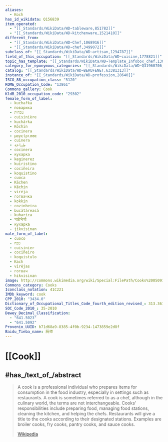 ```yaml
---
aliases:
  - Koch
has_id_wikidata: Q156839
item_operated:
  - "[[_Standards/WikiData/WD~tableware,851782]]"
  - "[[_Standards/WikiData/WD~kitchenware,1521410]]"
different_from:
  - "[[_Standards/WikiData/WD~Chef,1068916]]"
  - "[[_Standards/WikiData/WD~chef,3499072]]"
subclass_of: "[[_Standards/WikiData/WD~artisan,1294787]]"
field_of_this_occupation: "[[_Standards/WikiData/WD~cuisine,1778821]]"
topic_has_template: "[[_Standards/WikiData/WD~Template_Infobox_chef,13033923]]"
category_for_eponymous_categories: "[[_Standards/WikiData/WD~Q31960706,31960706]]"
catalog: "[[_Standards/WikiData/WD~BERUFENET,63381313]]"
instance_of: "[[_Standards/WikiData/WD~profession,28640]]"
ISCO_88_occupation_class: "5120"
ROME_Occupation_Code: "13861"
Commons_gallery: Cook
KldB_2010_occupation_code: "29302"
female_form_of_label:
  - kuchařka
  - повариха
  - טבחית
  - cuisinière
  - kuchárka
  - Köchin
  - cocinera
  - μαγείρισσα
  - cuinera
  - طباخة
  - cocinera
  - кухарка
  - keginerez
  - kuiristino
  - cociñeira
  - koquistino
  - cuoca
  - Kächen
  - Kächin
  - virėja
  - готвачка
  - kokkin
  - cozinheira
  - bucătăreasă
  - kuharica
  - ꠞꠣꠘ꠆ꠗ꠆ꠞꠤ
  - кухарка
  - jikvisinan
male_form_of_label:
  - cuoco
  - טבח
  - cuisinier
  - cociñeiro
  - koquistulo
  - Kach
  - virėjas
  - готвач
  - hikvisinan
image: http://commons.wikimedia.org/wiki/Special:FilePath/Cooks%20050918%20154402.jpg
Commons_category: Cooks
Iconclass_notation: 41C221
IMDb_keyword: cook
CPP_2010: "3434.0"
Dictionary_of_Occupational_Titles_Code_fourth_edition_revised_: 313.361-014
SOC_Code_2010_: 35-2010
Dewey_Decimal_Classification:
  - "641.5023"
  - "641.5092"
Provenio_UUID: b71d68a9-8385-4f0b-9234-1473859e2d8f
Baidu_Tieba_name: 厨师
---
```


# [[Cook]] 



## #has_/text_of_/abstract 

> A cook is a professional individual who prepares items for consumption in the food industry, especially in settings such as restaurants. A cook is sometimes referred to as a chef, although in the culinary world, the terms are not interchangeable. Cooks' responsibilities include preparing food, managing food stations, cleaning the kitchen, and helping the chefs. Restaurants will give a title to the cooks according to their designated stations. Examples are broiler cooks, fry cooks, pantry cooks, and sauce cooks.
>
> [Wikipedia](https://en.wikipedia.org/wiki/Cook%20(profession)) 


